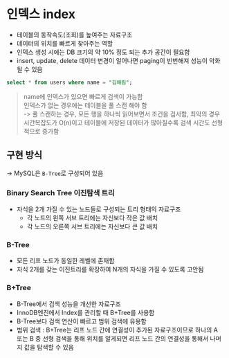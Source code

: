 # 인덱스 index
- 테이블의 동작속도(조회)를 높여주는 자료구조
- 데이터의 위치를 빠르게 찾아주는 역할
- 인덱스 생성 시에는 DB 크기의 약 10% 정도 되는 추가 공간이 필요함
- insert, update, delete 데이터 변경이 일어나면 paging이 빈번해져 성능이 악화될 수 있음

```sql
select * from users where name = "김해림";
```
> name에 인덱스가 있으면 빠르게 검색이 가능함 <br>
> 인덱스가 없는 경우에는 테이블을 풀 스캔 해야 함 <br>
> -> 풀 스캔하는 경우, 모든 행을 하나씩 읽어보면서 조건을 검사함, 최악의 경우 시간복잡도가 O(n)이고 테이블에 저장된 데이터가 많아질수록 검색 시간도 선형적으로 증가함

## 구현 방식
-> MySQL은 `B-Tree`로 구성되어 있음
### Binary Search Tree 이진탐색 트리
- 자식을 2개 가질 수 있는 노드들로 구성되는 트리 형태의 자료구조
  - 각 노드의 왼쪽 서브 트리에는 자신보다 작은 값 배치
  - 각 노드의 오른쪽 서브 트리에는 자신보다 큰 값 배치

### B-Tree
- 모든 리프 노드가 동일한 레벨에 존재함
- 자식 2개를 갖는 이진트리를 확장하여 N개의 자식을 가질 수 있도록 고안됨

### B+Tree
- B-Tree에서 검색 성능을 개선한 자료구조
- InnoDB엔진에서 Index를 관리할 때 B+Tree를 사용함
- B-Tree보다 검색 연산이 빠르고 범위 검색에 유용함
- 범위 검색 : B+Tree는 리프 노드 간에 연결성이 추가된 자료구조이므로 하나의 A 또는 B 중 선형 검색을 통해 위치를 알게되면 리프 노드 간의 연결성을 통해서 나머지 값을 탐색할 수 있음
